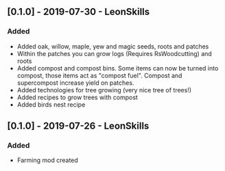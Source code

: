 ## [0.1.0] - 2019-07-30 - LeonSkills
### Added
- Added oak, willow, maple, yew and magic seeds, roots and patches
- Within the patches you can grow logs (Requires RsWoodcutting) and roots
- Added compost and compost bins. Some items can now be turned into compost, those items act as "compost fuel". Compost and supercompost increase yield on patches.
- Added technologies for tree growing (very nice tree of trees!)
- Added recipes to grow trees with compost
- Added birds nest recipe


## [0.1.0] - 2019-07-26 - LeonSkills
### Added
- Farming mod created